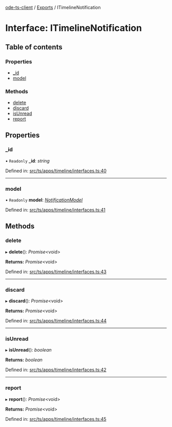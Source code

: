 [ode-ts-client](../README.md) / [Exports](../modules.md) / ITimelineNotification

# Interface: ITimelineNotification

## Table of contents

### Properties

- [\_id](itimelinenotification.md#_id)
- [model](itimelinenotification.md#model)

### Methods

- [delete](itimelinenotification.md#delete)
- [discard](itimelinenotification.md#discard)
- [isUnread](itimelinenotification.md#isunread)
- [report](itimelinenotification.md#report)

## Properties

### \_id

• `Readonly` **\_id**: *string*

Defined in: [src/ts/apps/timeline/interfaces.ts:40](https://github.com/opendigitaleducation/ode-ts-client/blob/b81969a/src/ts/apps/timeline/interfaces.ts#L40)

___

### model

• `Readonly` **model**: [*NotificationModel*](../modules.md#notificationmodel)

Defined in: [src/ts/apps/timeline/interfaces.ts:41](https://github.com/opendigitaleducation/ode-ts-client/blob/b81969a/src/ts/apps/timeline/interfaces.ts#L41)

## Methods

### delete

▸ **delete**(): *Promise*<void\>

**Returns:** *Promise*<void\>

Defined in: [src/ts/apps/timeline/interfaces.ts:43](https://github.com/opendigitaleducation/ode-ts-client/blob/b81969a/src/ts/apps/timeline/interfaces.ts#L43)

___

### discard

▸ **discard**(): *Promise*<void\>

**Returns:** *Promise*<void\>

Defined in: [src/ts/apps/timeline/interfaces.ts:44](https://github.com/opendigitaleducation/ode-ts-client/blob/b81969a/src/ts/apps/timeline/interfaces.ts#L44)

___

### isUnread

▸ **isUnread**(): *boolean*

**Returns:** *boolean*

Defined in: [src/ts/apps/timeline/interfaces.ts:42](https://github.com/opendigitaleducation/ode-ts-client/blob/b81969a/src/ts/apps/timeline/interfaces.ts#L42)

___

### report

▸ **report**(): *Promise*<void\>

**Returns:** *Promise*<void\>

Defined in: [src/ts/apps/timeline/interfaces.ts:45](https://github.com/opendigitaleducation/ode-ts-client/blob/b81969a/src/ts/apps/timeline/interfaces.ts#L45)
